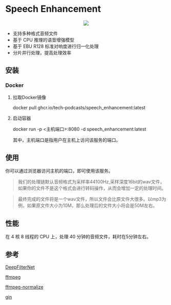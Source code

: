 # Speech Enhancement


<div align="center">
<img src="./docs/img/preview.png">
</div>

- 支持多种格式音频文件
- 基于 CPU 推理的语音增强模型
- 基于 EBU R128 标准对响度进行归一化处理
- 分片并行处理，提高处理效率

## 安装
### Docker
1. 拉取Docker镜像

    docker pull ghcr.io/tech-podcasts/speech_enhancement:latest
    

2. 启动容器

    docker run -p <主机端口>:8080 -d speech_enhancement:latest

    其中，主机端口是指用户在主机上访问该服务的端口。

## 使用
你可以通过浏览器访问主机的端口，即可使用该服务。

> 我们的处理链默认音频格式为采样率44100Hz,采样深度16bit的wav文件，如果你的文件不是这个格式会进行转码操作，从而会增加一定的处理时间。

> 最终完成的文件将是一个wav文件，所以文件会比原文件大很多。以mp3为例，如果原文件大小为10M，那么处理后的文件大小将会是50M左右。
## 性能
在 4 核 8 线程的 CPU 上，处理 40 分钟的音频文件，耗时在5分钟左右。

## 参考
[DeepFilterNet](https://github.com/Rikorose/DeepFilterNet)

[ffmpeg](https://ffmpeg.org/)

[ffmpeg-normalize](https://github.com/slhck/ffmpeg-normalize)

[gin](https://github.com/gin-gonic/gin)
